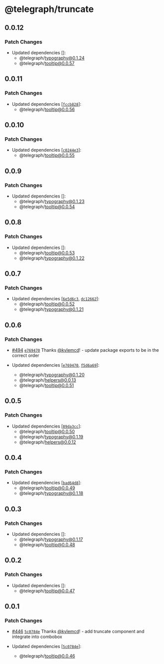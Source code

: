 # @telegraph/truncate

## 0.0.12

### Patch Changes

- Updated dependencies []:
  - @telegraph/typography@0.1.24
  - @telegraph/tooltip@0.0.57

## 0.0.11

### Patch Changes

- Updated dependencies [[`fccb828`](https://github.com/knocklabs/telegraph/commit/fccb828f5863e9020d9e33ae981799bdf8e66d47)]:
  - @telegraph/tooltip@0.0.56

## 0.0.10

### Patch Changes

- Updated dependencies [[`c0244e3`](https://github.com/knocklabs/telegraph/commit/c0244e3f4b6232f633ba4d99bb0eb603909c87fa)]:
  - @telegraph/tooltip@0.0.55

## 0.0.9

### Patch Changes

- Updated dependencies []:
  - @telegraph/typography@0.1.23
  - @telegraph/tooltip@0.0.54

## 0.0.8

### Patch Changes

- Updated dependencies []:
  - @telegraph/tooltip@0.0.53
  - @telegraph/typography@0.1.22

## 0.0.7

### Patch Changes

- Updated dependencies [[`6e5d6c3`](https://github.com/knocklabs/telegraph/commit/6e5d6c313f630f2095c7ef3622520daf8e3ab1e2), [`dc12662`](https://github.com/knocklabs/telegraph/commit/dc12662f6f41697d976d0978871a567d564777e8)]:
  - @telegraph/tooltip@0.0.52
  - @telegraph/typography@0.1.21

## 0.0.6

### Patch Changes

- [#494](https://github.com/knocklabs/telegraph/pull/494) [`e769470`](https://github.com/knocklabs/telegraph/commit/e7694701fb63ebc65d9fe77d9a89c8f0bf557b67) Thanks [@kylemcd](https://github.com/kylemcd)! - update package exports to be in the correct order

- Updated dependencies [[`e769470`](https://github.com/knocklabs/telegraph/commit/e7694701fb63ebc65d9fe77d9a89c8f0bf557b67), [`f5d6a69`](https://github.com/knocklabs/telegraph/commit/f5d6a693e078dbfa1c99a78dc7b8ec6a9c34218a)]:
  - @telegraph/typography@0.1.20
  - @telegraph/helpers@0.0.13
  - @telegraph/tooltip@0.0.51

## 0.0.5

### Patch Changes

- Updated dependencies [[`89da3cc`](https://github.com/knocklabs/telegraph/commit/89da3ccc374e5c610f5472bda950c95345b86a90)]:
  - @telegraph/tooltip@0.0.50
  - @telegraph/typography@0.1.19
  - @telegraph/helpers@0.0.12

## 0.0.4

### Patch Changes

- Updated dependencies [[`bad64d8`](https://github.com/knocklabs/telegraph/commit/bad64d8996ba2304dc84ca81d0393bff5844fc96)]:
  - @telegraph/tooltip@0.0.49
  - @telegraph/typography@0.1.18

## 0.0.3

### Patch Changes

- Updated dependencies []:
  - @telegraph/typography@0.1.17
  - @telegraph/tooltip@0.0.48

## 0.0.2

### Patch Changes

- Updated dependencies []:
  - @telegraph/tooltip@0.0.47

## 0.0.1

### Patch Changes

- [#446](https://github.com/knocklabs/telegraph/pull/446) [`5c0784e`](https://github.com/knocklabs/telegraph/commit/5c0784e3fc5198ae4a83ef5c09b7b8c57c8d264d) Thanks [@kylemcd](https://github.com/kylemcd)! - add truncate component and integrate into combobox

- Updated dependencies [[`5c0784e`](https://github.com/knocklabs/telegraph/commit/5c0784e3fc5198ae4a83ef5c09b7b8c57c8d264d)]:
  - @telegraph/tooltip@0.0.46
